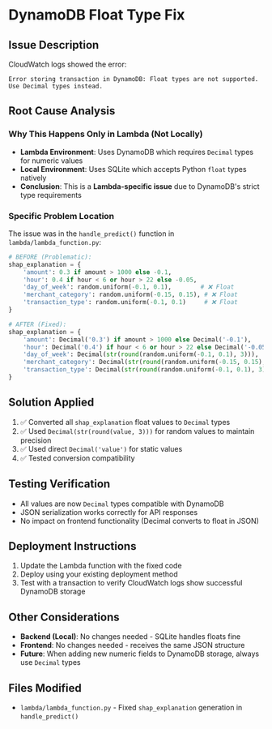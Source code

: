 # DynamoDB Float Type Fix

## Issue Description
CloudWatch logs showed the error:
```
Error storing transaction in DynamoDB: Float types are not supported. Use Decimal types instead.
```

## Root Cause Analysis

### Why This Happens Only in Lambda (Not Locally)
- **Lambda Environment**: Uses DynamoDB which requires `Decimal` types for numeric values
- **Local Environment**: Uses SQLite which accepts Python `float` types natively
- **Conclusion**: This is a **Lambda-specific issue** due to DynamoDB's strict type requirements

### Specific Problem Location
The issue was in the `handle_predict()` function in `lambda/lambda_function.py`:

```python
# BEFORE (Problematic):
shap_explanation = {
    'amount': 0.3 if amount > 1000 else -0.1,
    'hour': 0.4 if hour < 6 or hour > 22 else -0.05,
    'day_of_week': random.uniform(-0.1, 0.1),        # ❌ Float
    'merchant_category': random.uniform(-0.15, 0.15), # ❌ Float  
    'transaction_type': random.uniform(-0.1, 0.1)     # ❌ Float
}
```

```python
# AFTER (Fixed):
shap_explanation = {
    'amount': Decimal('0.3') if amount > 1000 else Decimal('-0.1'),
    'hour': Decimal('0.4') if hour < 6 or hour > 22 else Decimal('-0.05'),
    'day_of_week': Decimal(str(round(random.uniform(-0.1, 0.1), 3))),
    'merchant_category': Decimal(str(round(random.uniform(-0.15, 0.15), 3))),
    'transaction_type': Decimal(str(round(random.uniform(-0.1, 0.1), 3)))
}
```

## Solution Applied
1. ✅ Converted all `shap_explanation` float values to `Decimal` types
2. ✅ Used `Decimal(str(round(value, 3)))` for random values to maintain precision
3. ✅ Used direct `Decimal('value')` for static values
4. ✅ Tested conversion compatibility

## Testing Verification
- All values are now `Decimal` types compatible with DynamoDB
- JSON serialization works correctly for API responses
- No impact on frontend functionality (Decimal converts to float in JSON)

## Deployment Instructions
1. Update the Lambda function with the fixed code
2. Deploy using your existing deployment method
3. Test with a transaction to verify CloudWatch logs show successful DynamoDB storage

## Other Considerations
- **Backend (Local)**: No changes needed - SQLite handles floats fine
- **Frontend**: No changes needed - receives the same JSON structure
- **Future**: When adding new numeric fields to DynamoDB storage, always use `Decimal` types

## Files Modified
- `lambda/lambda_function.py` - Fixed `shap_explanation` generation in `handle_predict()`
